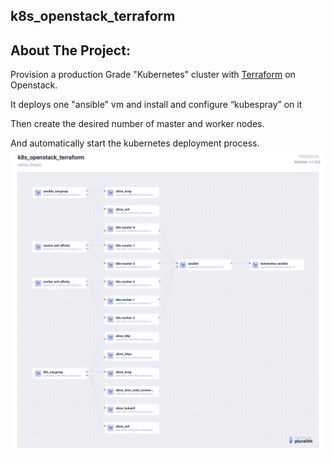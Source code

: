 ## k8s_openstack_terraform

## About The Project:

Provision a production Grade "Kubernetes" cluster with [Terraform](https://www.terraform.io/) on Openstack.

It deploys one "ansible" vm and install and configure “kubespray” on it

Then create the desired number of master and worker nodes.

And automatically start the kubernetes deployment process.
![Diagram](diagram.png)